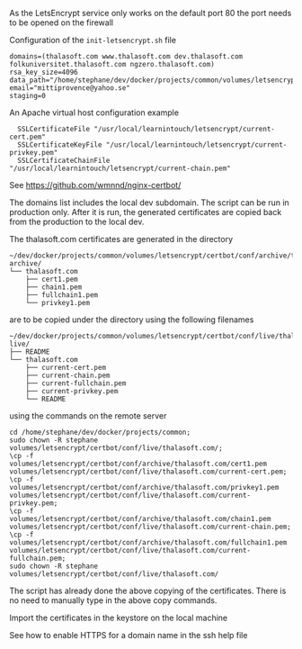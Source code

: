 As the LetsEncrypt service only works on the default port 80 the port needs to be opened on the firewall

Configuration of the `init-letsencrypt.sh` file
```  
domains=(thalasoft.com www.thalasoft.com dev.thalasoft.com folkuniversitet.thalasoft.com ngzero.thalasoft.com)
rsa_key_size=4096
data_path="/home/stephane/dev/docker/projects/common/volumes/letsencrypt/certbot"
email="mittiprovence@yahoo.se"
staging=0
```  

An Apache virtual host configuration example
```  
  SSLCertificateFile "/usr/local/learnintouch/letsencrypt/current-cert.pem"
  SSLCertificateKeyFile "/usr/local/learnintouch/letsencrypt/current-privkey.pem"
  SSLCertificateChainFile "/usr/local/learnintouch/letsencrypt/current-chain.pem"
```  

See https://github.com/wmnnd/nginx-certbot/

The domains list includes the local dev subdomain. The script can be run in production only.
After it is run, the generated certificates are copied back from the production to the local dev.

The thalasoft.com certificates are generated in the directory
```  
~/dev/docker/projects/common/volumes/letsencrypt/certbot/conf/archive/thalasoft.com
archive/
└── thalasoft.com
    ├── cert1.pem
    ├── chain1.pem
    ├── fullchain1.pem
    └── privkey1.pem
```  
are to be copied under the directory using the following filenames
```  
~/dev/docker/projects/common/volumes/letsencrypt/certbot/conf/live/thalasoft.com
live/
├── README
└── thalasoft.com
    ├── current-cert.pem
    ├── current-chain.pem
    ├── current-fullchain.pem
    ├── current-privkey.pem
    └── README
```  

using the commands on the remote server
```  
cd /home/stephane/dev/docker/projects/common;
sudo chown -R stephane volumes/letsencrypt/certbot/conf/live/thalasoft.com/;
\cp -f volumes/letsencrypt/certbot/conf/archive/thalasoft.com/cert1.pem volumes/letsencrypt/certbot/conf/live/thalasoft.com/current-cert.pem;
\cp -f volumes/letsencrypt/certbot/conf/archive/thalasoft.com/privkey1.pem volumes/letsencrypt/certbot/conf/live/thalasoft.com/current-privkey.pem;
\cp -f volumes/letsencrypt/certbot/conf/archive/thalasoft.com/chain1.pem volumes/letsencrypt/certbot/conf/live/thalasoft.com/current-chain.pem;
\cp -f volumes/letsencrypt/certbot/conf/archive/thalasoft.com/fullchain1.pem volumes/letsencrypt/certbot/conf/live/thalasoft.com/current-fullchain.pem;
sudo chown -R stephane volumes/letsencrypt/certbot/conf/live/thalasoft.com/
```  
The script has already done the above copying of the certificates. There is no need to manually type in the above copy commands.

Import the certificates in the keystore on the local machine  

See how to enable HTTPS for a domain name in the ssh help file
